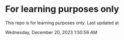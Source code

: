 # For learning purposes only
This repo is for learning purposes only.
Last updated at

Wednesday, December 20, 2023 1:50:56 AM

